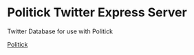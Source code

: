 # Politick Twitter Express Server

Twitter Database for use with Politick

[Politick](https://informant-lobby.herokuapp.com/)
